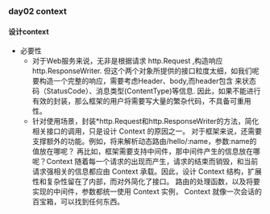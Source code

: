 


### day02  context

#### 设计context 
* 必要性
    * 对于Web服务来说，无非是根据请求 http.Request ,构造响应 http.ResponseWriter.
    但这个两个对象所提供的接口粒度太细，如我们呢要构造一个完整的响应，需要考虑Header、body,而header包含 来状态码（StatusCode）、消息类型(ContentType)等信息.
    因此，如果不能进行有效的封装，那么框架的用户将需要写大量的繁杂代码，不具备可重用性。
    * 针对使用场景，封装*http.Request和http.ResponseWriter的方法，简化相关接口的调用，只是设计 Context 的原因之一。
    对于框架来说，还需要支撑额外的功能。例如，将来解析动态路由/hello/:name，参数:name的值放在哪呢？
    再比如，框架需要支持中间件，那中间件产生的信息放在哪呢？Context 随着每一个请求的出现而产生，请求的结束而销毁，和当前请求强相关的信息都应由 Context 承载。因此，设计 Context 结构，扩展性和复杂性留在了内部，而对外简化了接口。
    路由的处理函数，以及将要实现的中间件，参数都统一使用 Context 实例， Context 就像一次会话的百宝箱，可以找到任何东西。